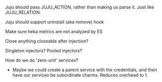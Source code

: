 Juju should pass JUJU_ACTION, rather than making us parse it.  Just like JUJU_RELATION.

Juju should support uninstall (aka remove) hook

Make sure heka metrics are not analyzed by ES

Close anything closeable after injection?

Singleton injectors?  Pooled injectors?

How do we do 'zero-unit' services?
* Maybe we could create a parent service with the credentials, and then have our services be subordinate charms.  Reduces overhead to 1.